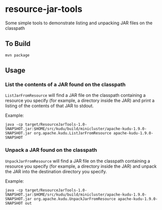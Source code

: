# resource-jar-tools

Some simple tools to demonstrate listing and unpacking JAR files on the classpath

## To Build

```
mvn package
```

## Usage

### List the contents of a JAR found on the classpath

`ListJarFromResource` will find a JAR file on the classpath containing a
resource you specify (for example, a directory inside the JAR) and print a
listing of the contents of that JAR to stdout.

Example:

```
java -cp target/ResourceJarTools-1.0-SNAPSHOT.jar:$HOME/src/kudu/build/minicluster/apache-kudu-1.9.0-SNAPSHOT.jar org.apache.kudu.ListJarFromResource apache-kudu-1.9.0-SNAPSHOT
```

### Unpack a JAR found on the classpath

`UnpackJarFromResource` will find a JAR file on the classpath containing a
resource you specify (for example, a directory inside the JAR) and unpack the
JAR into the destination directory you specify.

Example:

```
java -cp target/ResourceJarTools-1.0-SNAPSHOT.jar:$HOME/src/kudu/build/minicluster/apache-kudu-1.9.0-SNAPSHOT.jar org.apache.kudu.UnpackJarFromResource apache-kudu-1.9.0-SNAPSHOT out
```
